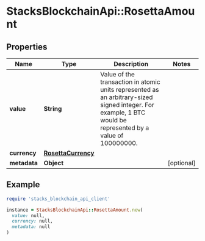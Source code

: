 # StacksBlockchainApi::RosettaAmount

## Properties

| Name | Type | Description | Notes |
| ---- | ---- | ----------- | ----- |
| **value** | **String** | Value of the transaction in atomic units represented as an arbitrary-sized signed integer. For example, 1 BTC would be represented by a value of 100000000. |  |
| **currency** | [**RosettaCurrency**](RosettaCurrency.md) |  |  |
| **metadata** | **Object** |  | [optional] |

## Example

```ruby
require 'stacks_blockchain_api_client'

instance = StacksBlockchainApi::RosettaAmount.new(
  value: null,
  currency: null,
  metadata: null
)
```

